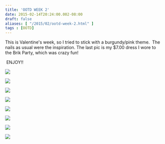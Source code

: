 ```yaml
---
title: 'OOTD WEEK 2'
date: 2015-02-14T20:24:00.002-08:00
draft: false
aliases: [ "/2015/02/ootd-week-2.html" ]
tags : [OOTD]
---
```


  

  
This is Valentine's week, so I tried to stick with a burgundy/pink theme.  The nails as usual were the inspiration. The last pic is my $7.00 dress I wore to the Brik Party, which was crazy fun!  

 ENJOY!!

  

[![](https://3.bp.blogspot.com/-0TiKEZ_MvFU/VOAexZOt8EI/AAAAAAAAAcg/2oI2zt4XZ9A/s1600/left.JPG)](http://3.bp.blogspot.com/-0TiKEZ_MvFU/VOAexZOt8EI/AAAAAAAAAcg/2oI2zt4XZ9A/s1600/left.JPG)

  

[![](https://1.bp.blogspot.com/-rJXWqMcBeY8/VOAe09S_5cI/AAAAAAAAAco/gR7JY03Uw5M/s1600/right.JPG)](http://1.bp.blogspot.com/-rJXWqMcBeY8/VOAe09S_5cI/AAAAAAAAAco/gR7JY03Uw5M/s1600/right.JPG)

  

[![](https://3.bp.blogspot.com/-RtUbeXFdCF8/VOAe4PtEHuI/AAAAAAAAAcw/BL8K3jOG5mM/s1600/209.JPG)](http://3.bp.blogspot.com/-RtUbeXFdCF8/VOAe4PtEHuI/AAAAAAAAAcw/BL8K3jOG5mM/s1600/209.JPG)

  

[![](https://2.bp.blogspot.com/-i_LiXv0-sj0/VOAfHn4V2MI/AAAAAAAAAc4/Qmxpyy6MpXw/s1600/210.JPG)](http://2.bp.blogspot.com/-i_LiXv0-sj0/VOAfHn4V2MI/AAAAAAAAAc4/Qmxpyy6MpXw/s1600/210.JPG)

  

[![](https://1.bp.blogspot.com/-zuU6TCgXHAI/VOAfIDE5ZkI/AAAAAAAAAc8/oUMG-yhTOHI/s1600/211.JPG)](http://1.bp.blogspot.com/-zuU6TCgXHAI/VOAfIDE5ZkI/AAAAAAAAAc8/oUMG-yhTOHI/s1600/211.JPG)

  

[![](https://2.bp.blogspot.com/-oj7mZqioWVw/VOAfIuv1NlI/AAAAAAAAAdI/OHOFNy4MZRM/s1600/212.JPG)](http://2.bp.blogspot.com/-oj7mZqioWVw/VOAfIuv1NlI/AAAAAAAAAdI/OHOFNy4MZRM/s1600/212.JPG)

  

[![](https://2.bp.blogspot.com/-GA1uy0HZcCA/VOAfKOwYsGI/AAAAAAAAAdY/bZMloBdcqAs/s1600/213.JPG)](http://2.bp.blogspot.com/-GA1uy0HZcCA/VOAfKOwYsGI/AAAAAAAAAdY/bZMloBdcqAs/s1600/213.JPG)

[![](https://3.bp.blogspot.com/-oKxxcXI0CAA/VOAfJaT7wOI/AAAAAAAAAdM/Psn-g23-7BM/s1600/213%2Bbrik.JPG)](http://3.bp.blogspot.com/-oKxxcXI0CAA/VOAfJaT7wOI/AAAAAAAAAdM/Psn-g23-7BM/s1600/213%2Bbrik.JPG)